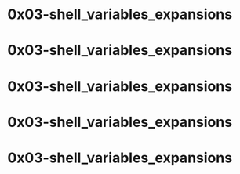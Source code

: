 # 0x03-shell_variables_expansions
# 0x03-shell_variables_expansions
# 0x03-shell_variables_expansions
# 0x03-shell_variables_expansions
# 0x03-shell_variables_expansions
